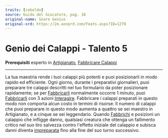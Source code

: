 ```yaml
---
traits: [coboldo]
source: Guida del Giocatore, pag. 10
original-name: Snare Genius
original-srd: https://2e.aonprd.com/Feats.aspx?ID=1278
---
```


# Genio dei Calappi - Talento 5

**Prerequisiti** esperto in [Artigianato](/abilita/artigianato),
[Fabbricare Calappi](/talenti/generici/fabbricare-calappi)

---

La tua maestria rende i tuoi calappi più potenti e puoi posizionarli in modo
rapido ed efficiente. Ogni giorno, durante i preparativi giornalieri, puoi
preparare tre calappi descritti nel tuo formulario da poter posizionare
rapidamente; se per [Fabbricarli](/azioni/abilita/fabbricare) normalmente
occorre 1 minuto, puoi [Fabbricarli](/azioni/abilita/fabbricare) con 3 azioni
[Interagire](/azioni/base/interagire). Fabbricare i calappi preparati in questo
modo non comporta alcun costo in termini di risorse. Il numero di calappi che
puoi preparare in questo modo aumenta a quattro se sei maestro in Artigianato, e
a cinque se sei leggendario. Quando [Fabbrichi](/azioni/abilita/fabbricare) e
posizioni un calappio che infligge danno, qualsiasi creatura che ottenga un
fallimento critico nel suo tiro salvezza contro l'effetto iniziale del calappio
e subisca danni diventa [impreparata](/condizioni/impreparato) fino alla fine
del suo turno successivo.
